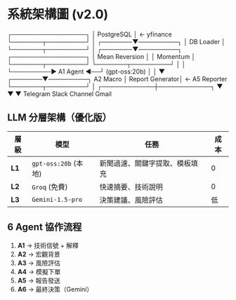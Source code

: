 # 系統架構圖 (v2.0)
┌─────────────────┐
│   PostgreSQL    │ ← yfinance
└───────┬─────────┘
│
┌───────▼─────────┐
│   DB Loader     │
└───────┬─────────┘
│
┌───────▼─────────┐     ┌─────────────────┐
│  Mean Reversion │     │   Momentum      │
└───────┬─────────┘     └───────┬─────────┘
│                       │
└─────────► A1 Agent ◄──┘
(gpt-oss:20b)       │
│           ▼
┌───────▼─────────┐ A2 Macro
│  Report Generator│ ← A5 Reporter
└───────┬─────────┘
│
┌────────────┼────────────┐
▼            ▼            ▼
Telegram     Slack Channel    Gmail

## LLM 分層架構（優化版）

| 層級 | 模型 | 任務 | 成本 |
|------|------|------|------|
| **L1** | `gpt-oss:20b` (本地) | 新聞過濾、關鍵字提取、模板填充 | 0 |
| **L2** | `Groq` (免費) | 快速摘要、技術說明 | 0 |
| **L3** | `Gemini-1.5-pro` | 決策建議、風險評估 | 低 |

## 6 Agent 協作流程
1. **A1** → 技術信號 + 解釋  
2. **A2** → 宏觀背景  
3. **A3** → 風險評估  
4. **A4** → 模擬下單  
5. **A5** → 報告發送  
6. **A6** → 最終決策（Gemini）